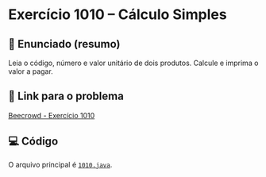 # Exercício 1010 – Cálculo Simples

## 📝 Enunciado (resumo)
Leia o código, número e valor unitário de dois produtos. Calcule e imprima o valor a pagar.

## 🔗 Link para o problema
[Beecrowd - Exercício 1010](https://www.beecrowd.com.br/judge/pt/problems/view/1010)

## 💻 Código
O arquivo principal é [`1010.java`](1010.java).
